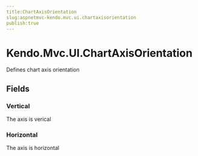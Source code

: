 ```yaml
---
title:ChartAxisOrientation
slug:aspnetmvc-kendo.mvc.ui.chartaxisorientation
publish:true
---
```


# Kendo.Mvc.UI.ChartAxisOrientation
Defines chart axis orientation

## Fields
### Vertical
The axis is verical
### Horizontal
The axis is horizontal




 
